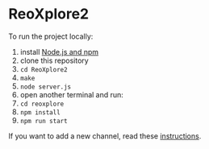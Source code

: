# ReoXplore2

To run the project locally:
1. install [Node.js and npm](https://nodejs.org/en/)
2. clone this repository
3. `cd ReoXplore2`
4. `make`
5. `node server.js`
6. open another terminal and run:
7. `cd reoxplore`
8. `npm install`
9. `npm run start`

If you want to add a new channel, read these [instructions](https://github.com/frame-lab/ReoXplore2/tree/main/reoxplore/src/pub#readme).
